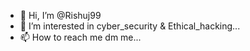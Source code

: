 - 👋 Hi, I’m @Rishuj99
- 👀 I’m interested in cyber_security & Ethical_hacking...
- 📫 How to reach me dm me...

<!---
Rishuj99/Rishuj99 is a ✨ special ✨ repository because its `README.md` (this file) appears on your GitHub profile.
You can click the Preview link to take a look at your changes.
--->
